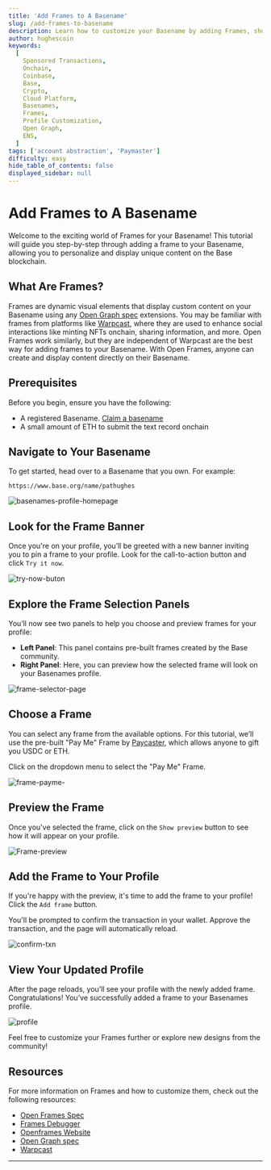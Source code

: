 ```yaml
---
title: 'Add Frames to A Basename'
slug: /add-frames-to-basename
description: Learn how to customize your Basename by adding Frames, showcasing dynamic content with ease on Base.
author: hughescoin
keywords:
  [
    Sponsored Transactions,
    Onchain,
    Coinbase,
    Base,
    Crypto,
    Cloud Platform,
    Basenames,
    Frames,
    Profile Customization,
    Open Graph,
    ENS,
  ]
tags: ['account abstraction', 'Paymaster']
difficulty: easy
hide_table_of_contents: false
displayed_sidebar: null
---
```


# Add Frames to A Basename

Welcome to the exciting world of Frames for your Basename! This tutorial will guide you step-by-step through adding a frame to your Basename, allowing you to personalize and display unique content on the Base blockchain.

## What Are Frames?

Frames are dynamic visual elements that display custom content on your Basename using any [Open Graph spec] extensions. You may be familiar with frames from platforms like [Warpcast], where they are used to enhance social interactions like minting NFTs onchain, sharing information, and more. Open Frames work similarly, but they are independent of Warpcast are the best way for adding frames to your Basename. With Open Frames, anyone can create and display content directly on their Basename.

## Prerequisites

Before you begin, ensure you have the following:

- A registered Basename. [Claim a basename](https://www.base.org/names)
- A small amount of ETH to submit the text record onchain

## Navigate to Your Basename

To get started, head over to a Basename that you own. For example:

`https://www.base.org/name/pathughes`

![basenames-profile-homepage](../../assets/images/basenames-tutorial/basenames-homepage.png)

## Look for the Frame Banner

Once you're on your profile, you’ll be greeted with a new banner inviting you to pin a frame to your profile. Look for the call-to-action button and click `Try it now`.

![try-now-buton](../../assets/images/basenames-tutorial/try-now.png)

## Explore the Frame Selection Panels

You’ll now see two panels to help you choose and preview frames for your profile:

- **Left Panel**: This panel contains pre-built frames created by the Base community.
- **Right Panel**: Here, you can preview how the selected frame will look on your Basenames profile.

![frame-selector-page](../../assets/images/basenames-tutorial/frames-selector.png)

## Choose a Frame

You can select any frame from the available options. For this tutorial, we’ll use the pre-built "Pay Me" Frame by [Paycaster](https://paycaster.co/), which allows anyone to gift you USDC or ETH.

Click on the dropdown menu to select the "Pay Me" Frame.

![frame-payme-](../../assets/images/basenames-tutorial/show-preview.png)

## Preview the Frame

Once you've selected the frame, click on the `Show preview` button to see how it will appear on your profile.

![Frame-preview](../../assets/images/basenames-tutorial/frame-preview.png)

## Add the Frame to Your Profile

If you're happy with the preview, it's time to add the frame to your profile! Click the `Add frame` button.

You'll be prompted to confirm the transaction in your wallet. Approve the transaction, and the page will automatically reload.

![confirm-txn](../../assets/images/basenames-tutorial/confirm-txn.png)

## View Your Updated Profile

After the page reloads, you’ll see your profile with the newly added frame. Congratulations! You’ve successfully added a frame to your Basenames profile.

![profile](../../assets/images/basenames-tutorial/basenames-frame-final.png)

Feel free to customize your Frames further or explore new designs from the community!

## Resources

For more information on Frames and how to customize them, check out the following resources:

- [Open Frames Spec](https://www.openframes.xyz/#required-properties)
- [Frames Debugger](https://debugger.framesjs.org/)
- [Openframes Website](https://www.openframes.xyz/)
- [Open Graph spec](https://ogp.me/)
- [Warpcast](https://warpcast.com/)

---

[Open Frames Spec]: https://www.openframes.xyz/#required-properties
[Open Frames]: https://www.openframes.xyz/
[Frames Debugger]: https://debugger.framesjs.org/
[Openframes Website]: https://www.openframes.xyz/
[Open Graph spec]: https://ogp.me/
[Warpcast]: https://warpcast.com/

